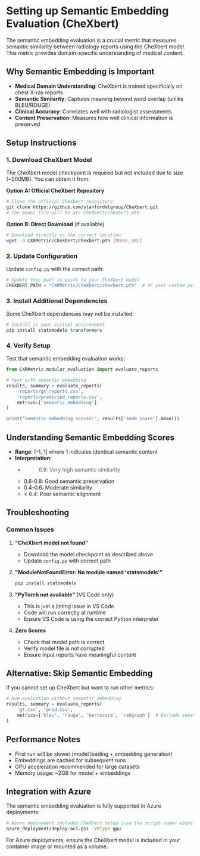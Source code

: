 # Setting up Semantic Embedding Evaluation (CheXbert)

The semantic embedding evaluation is a crucial metric that measures semantic similarity between radiology reports using the CheXbert model. This metric provides domain-specific understanding of medical content.

## Why Semantic Embedding is Important

- **Medical Domain Understanding**: CheXbert is trained specifically on chest X-ray reports
- **Semantic Similarity**: Captures meaning beyond word overlap (unlike BLEU/ROUGE)
- **Clinical Accuracy**: Correlates well with radiologist assessments
- **Content Preservation**: Measures how well clinical information is preserved

## Setup Instructions

### 1. Download CheXbert Model

The CheXbert model checkpoint is required but not included due to size (~500MB). You can obtain it from:

**Option A: Official CheXbert Repository**
```bash
# Clone the official CheXbert repository
git clone https://github.com/stanfordmlgroup/CheXbert.git
# The model file will be at: CheXbert/chexbert.pth
```

**Option B: Direct Download** (if available)
```bash
# Download directly to the correct location
wget -O CXRMetric/CheXbert/chexbert.pth [MODEL_URL]
```

### 2. Update Configuration

Update `config.py` with the correct path:

```python
# Update this path to point to your CheXbert model
CHEXBERT_PATH = "CXRMetric/CheXbert/chexbert.pth"  # or your custom path
```

### 3. Install Additional Dependencies

Some CheXbert dependencies may not be installed:

```bash
# Install in your virtual environment
pip install statsmodels transformers
```

### 4. Verify Setup

Test that semantic embedding evaluation works:

```python
from CXRMetric.modular_evaluation import evaluate_reports

# Test with semantic embedding
results, summary = evaluate_reports(
    'reports/gt_reports.csv',
    'reports/predicted_reports.csv', 
    metrics=['semantic_embedding']
)

print("Semantic embedding scores:", results['semb_score'].mean())
```

## Understanding Semantic Embedding Scores

- **Range**: [-1, 1] where 1 indicates identical semantic content
- **Interpretation**:
  - > 0.8: Very high semantic similarity
  - 0.6-0.8: Good semantic preservation
  - 0.4-0.6: Moderate similarity
  - < 0.4: Poor semantic alignment

## Troubleshooting

### Common Issues

1. **"CheXbert model not found"**
   - Download the model checkpoint as described above
   - Update `config.py` with correct path

2. **"ModuleNotFoundError: No module named 'statsmodels'"**
   ```bash
   pip install statsmodels
   ```

3. **"PyTorch not available"** (VS Code only)
   - This is just a linting issue in VS Code
   - Code will run correctly at runtime
   - Ensure VS Code is using the correct Python interpreter

4. **Zero Scores**
   - Check that model path is correct
   - Verify model file is not corrupted
   - Ensure input reports have meaningful content

## Alternative: Skip Semantic Embedding

If you cannot set up CheXbert but want to run other metrics:

```python
# Run evaluation without semantic embedding
results, summary = evaluate_reports(
    'gt.csv', 'pred.csv',
    metrics=['bleu', 'rouge', 'bertscore', 'radgraph']  # Exclude semantic_embedding
)
```

## Performance Notes

- First run will be slower (model loading + embedding generation)
- Embeddings are cached for subsequent runs
- GPU acceleration recommended for large datasets
- Memory usage: ~2GB for model + embeddings

## Integration with Azure

The semantic embedding evaluation is fully supported in Azure deployments:

```bash
# Azure deployment includes CheXbert setup (use the script under azure_deployment)
azure_deployment/deploy-aci.ps1 -VMType gpu
```

For Azure deployments, ensure the CheXbert model is included in your container image or mounted as a volume.
